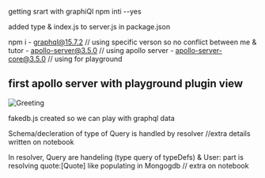 getting srart with graphiQl npm inti --yes

added type & index.js to server.js in package.json

npm i 
    - graphql@15.7.2    // using specific verson so no conflict between me & tutor
    - apollo-server@3.5.0  // using apollo server
    - apollo-server-core@3.5.0  // using for playground


## first apollo server with playground plugin view
![Greeting](https://github.com/sahilmoktan/GraphQl_learning/assets/103031235/fd9f54b2-df13-4e8b-8ed1-cb32ea5e101b)


fakedb.js created so we can play with graphql data

Schema/decleration of type of Query is handled by resolver //extra details written on notebook

In resolver, Query are handeling (type query of typeDefs) & User: part is resolving quote:[Quote] like populating in Mongogdb // extra on notebook